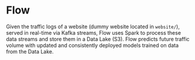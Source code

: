 # Flow
Given the traffic logs of a website (dummy website located in `website/`), served in real-time via Kafka streams, Flow uses Spark to process these data streams and store them in a Data Lake (S3). Flow predicts future traffic volume with updated and consistently deployed models trained on data from the Data Lake. 
